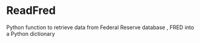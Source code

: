 # ReadFred
Python function to retrieve data from Federal Reserve database , FRED into a Python dictionary
